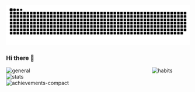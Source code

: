 <picture>
  <source media="(prefers-color-scheme: dark)" srcset="https://raw.githubusercontent.com/echo28OoO/echo28OoO/output/github-contribution-grid-snake-dark.svg">
  <source media="(prefers-color-scheme: light)" srcset="https://raw.githubusercontent.com/echo28OoO/echo28OoO/output/github-contribution-grid-snake.svg">
  <img alt="github contribution grid snake animation" src="https://raw.githubusercontent.com/echo28OoO/echo28OoO/output/github-contribution-grid-snake.svg">
</picture>

### Hi there 👋
<picture>
  <img align="left" width="400"  src="./img/general.svg" alt="general">
</picture>

<picture>
  <img width="400"  src="./img/habits.svg" alt="habits">
</picture>

<picture>
  <img align="left" width="400" src="https://github-readme-stats-adam.vercel.app/api?username=echo28OoO&show_icons=true&count_private=true&include_all_commits=true" alt="stats">
</picture>

<picture>
  <img width="400"  src="./img/achievements-compact.svg" alt="achievements-compact">
</picture>


<!-- [![Echo 28's GitHub stats](https://github-readme-stats.vercel.app/api?username=echo28OoO)](https://github.com/echo28OoO) -->
<!--
**echo28OoO/echo28OoO** is a ✨ _special_ ✨ repository because its `README.md` (this file) appears on your GitHub profile.

Here are some ideas to get you started:

- 🔭 I’m currently working on ...
- 🌱 I’m currently learning ...
- 👯 I’m looking to collaborate on ...
- 🤔 I’m looking for help with ...
- 💬 Ask me about ...
- 📫 How to reach me: ...
- 😄 Pronouns: ...
- ⚡ Fun fact: ...
-->
